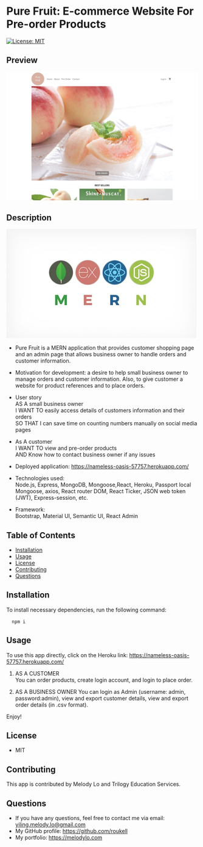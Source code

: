   # Pure Fruit: E-commerce Website For Pre-order Products

  [![License: MIT](https://img.shields.io/badge/License-MIT-yellow.svg)](https://opensource.org/licenses/MIT)

  ## Preview
  ![img](./image/preview.png)

  ## Description
  ![img](./image/mern.jpeg)
  * Pure Fruit is a MERN application that provides customer shopping page and an admin page that allows business owner to handle orders and customer information.

  * Motivation for development: a desire to help small business owner to manage orders and customer information. Also, to give customer a website for product references and to place orders. 

  * User story  
    AS A small business owner  
    I WANT TO easily access details of customers information and their orders  
    SO THAT I can save time on counting numbers manually on social media pages  

  * As A customer  
    I WANT TO view and pre-order products  
    AND Know how to contact business owner if any issues  

  * Deployed application: https://nameless-oasis-57757.herokuapp.com/

  * Technologies used:   
    Node.js, Express, MongoDB, Mongoose,React, Heroku, Passport local Mongoose, axios, React router DOM, React Ticker, JSON web token (JWT), Express-session, etc.

  * Framework:  
    Bootstrap, Material UI, Semantic UI, React Admin


  ## Table of Contents
  * [Installation](#installation)
  * [Usage](#Usage)
  * [License](#License)
  * [Contributing](#Contributing)
  * [Questions](#Questions)

  ## Installation
  To install necessary dependencies, run the following command:

      npm i

  ## Usage
  To use this app directly, click on the Heroku link: https://nameless-oasis-57757.herokuapp.com/

  1. AS A CUSTOMER  
     You can order products, create login account, and login to place order.
    
  2. AS A BUSINESS OWNER
     You can login as Admin (username: admin, password:admin), view and export customer details, view and export order details (in .csv format).

  Enjoy!

  ## License
  * MIT

  ## Contributing
  This app is contributed by Melody Lo and Trilogy Education Services.


  ## Questions
  * If you have any questions, feel free to contact me via email: yiling.melody.lo@gmail.com
  * My GitHub profile: https://github.com/roukell
  * My portfolio: https://melodylo.com

  
  